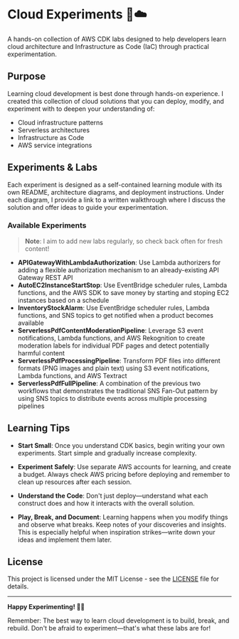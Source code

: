 # Cloud Experiments 🧪☁️

A hands-on collection of AWS CDK labs designed to help developers learn cloud architecture and Infrastructure as Code (IaC) through practical experimentation.

## Purpose

Learning cloud development is best done through hands-on experience. I created this collection of cloud solutions that you can deploy, modify, and experiment with to deepen your understanding of:

- Cloud infrastructure patterns
- Serverless architectures  
- Infrastructure as Code
- AWS service integrations

## Experiments & Labs

Each experiment is designed as a self-contained learning module with its own README, architecture diagrams, and deployment instructions. Under each diagram, I provide a link to a written walkthrough where I discuss the solution and offer ideas to guide your experimentation.

### Available Experiments

> **Note**: I aim to add new labs regularly, so check back often for fresh content!

- **APIGatewayWithLambdaAuthorization**: Use Lambda authorizers for adding a flexible authorization mechanism to an already-existing API Gateway REST API
- **AutoEC2InstanceStartStop**: Use EventBridge scheduler rules, Lambda functions, and the AWS SDK to save money by starting and stoping EC2 instances based on a schedule
- **InventoryStockAlarm**: Use EventBridge scheduler rules, Lambda functions, and SNS topics to get notified when a product becomes available
- **ServerlessPdfContentModerationPipeline**: Leverage S3 event notifications, Lambda functions, and AWS Rekognition to create moderation labels for individual PDF pages and detect potentially harmful content
- **ServerlessPdfProcessingPipeline**: Transform PDF files into different formats (PNG images and plain text) using S3 event notifications, Lambda functions, and AWS Textract
- **ServerlessPdfFullPipeline**: A combination of the previous two workflows that demonstrates the traditional SNS Fan-Out pattern by using SNS topics to distribute events across multiple processing pipelines

## Learning Tips

- **Start Small**: Once you understand CDK basics, begin writing your own experiments. Start simple and gradually increase complexity.

- **Experiment Safely**: Use separate AWS accounts for learning, and create a budget. Always check AWS pricing before deploying and remember to clean up resources after each session.

- **Understand the Code**: Don't just deploy—understand what each construct does and how it interacts with the overall solution.

- **Play, Break, and Document**: Learning happens when you modify things and observe what breaks. Keep notes of your discoveries and insights. This is especially helpful when inspiration strikes—write down your ideas and implement them later.


## License

This project is licensed under the MIT License - see the [LICENSE](LICENSE) file for details.

---

**Happy Experimenting! 🚀🧪**

Remember: The best way to learn cloud development is to build, break, and rebuild. Don't be afraid to experiment—that's what these labs are for!